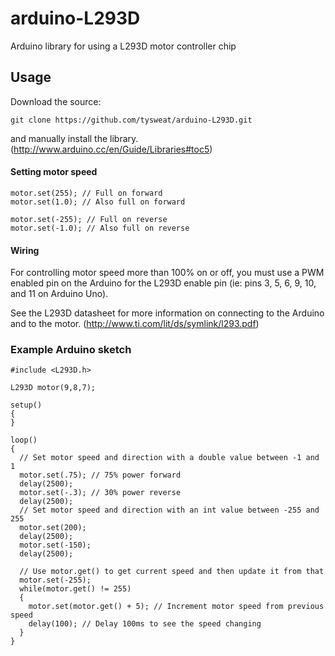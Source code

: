 # arduino-L293D
Arduino library for using a L293D motor controller chip

## Usage
Download the source:

  ```git clone https://github.com/tysweat/arduino-L293D.git```
  
and manually install the library. (http://www.arduino.cc/en/Guide/Libraries#toc5)


#### Setting motor speed
```
motor.set(255); // Full on forward
motor.set(1.0); // Also full on forward

motor.set(-255); // Full on reverse
motor.set(-1.0); // Also full on reverse
```

#### Wiring
For controlling motor speed more than 100% on or off, you must use a PWM enabled pin on the Arduino for the L293D enable pin (ie: pins 3, 5, 6, 9, 10, and 11 on Arduino Uno).

See the L293D datasheet for more information on connecting to the Arduino and to the motor. (http://www.ti.com/lit/ds/symlink/l293.pdf)

### Example Arduino sketch

```
#include <L293D.h>

L293D motor(9,8,7);

setup()
{
}

loop()
{
  // Set motor speed and direction with a double value between -1 and 1
  motor.set(.75); // 75% power forward
  delay(2500);
  motor.set(-.3); // 30% power reverse
  delay(2500);
  // Set motor speed and direction with an int value between -255 and 255
  motor.set(200);
  delay(2500);
  motor.set(-150);
  delay(2500);
  
  // Use motor.get() to get current speed and then update it from that
  motor.set(-255);
  while(motor.get() != 255)
  {
    motor.set(motor.get() + 5); // Increment motor speed from previous speed
    delay(100); // Delay 100ms to see the speed changing
  }
}
```
